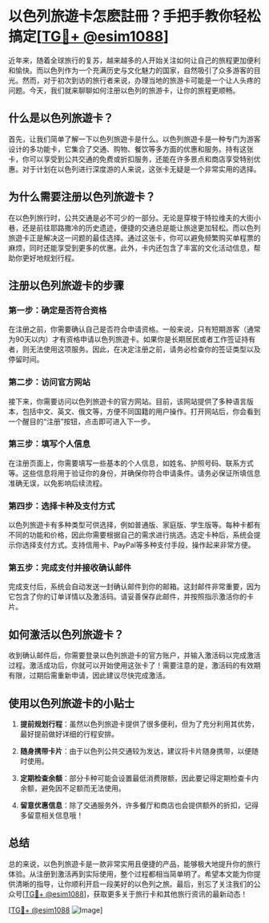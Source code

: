 # 以色列旅遊卡怎麽註冊？手把手教你轻松搞定[[TG💪+ @esim1088](https://t.me/s/esim1088)]

近年来，随着全球旅行的复苏，越来越多的人开始关注如何让自己的旅程更加便利和愉快。而以色列作为一个充满历史与文化魅力的国家，自然吸引了众多游客的目光。然而，对于初次到访的旅行者来说，办理当地的旅游卡可能是一个让人头疼的问题。今天，我们就来聊聊如何注册以色列的旅游卡，让你的旅程更顺畅。

## 什么是以色列旅遊卡？

首先，让我们简单了解一下以色列旅遊卡是什么。以色列旅遊卡是一种专门为游客设计的多功能卡，它集合了交通、购物、餐饮等多方面的优惠和服务。持有这张卡，你可以享受到公共交通的免费或折扣服务，还能在许多景点和商店享受特别优惠。对于计划在以色列进行深度游的人来说，这张卡无疑是一个非常实用的选择。

## 为什么需要注册以色列旅遊卡？

在以色列旅行时，公共交通是必不可少的一部分。无论是穿梭于特拉维夫的大街小巷，还是前往耶路撒冷的历史遗迹，便捷的交通总是能让旅途更加轻松。而以色列旅遊卡正是解决这一问题的最佳选择。通过这张卡，你可以避免频繁购买单程票的麻烦，同时还能享受到更多的优惠。此外，卡内还包含了丰富的文化活动信息，帮助你更好地规划行程。

## 注册以色列旅遊卡的步骤

### 第一步：确定是否符合资格

在注册之前，你需要确认自己是否符合申请资格。一般来说，只有短期游客（通常为90天以内）才有资格申请以色列旅遊卡。如果你是长期居民或者工作签证持有者，则无法使用这项服务。因此，在决定注册之前，请务必检查你的签证类型以及停留时间。

### 第二步：访问官方网站

接下来，你需要访问以色列旅遊卡的官方网站。目前，该网站提供了多种语言版本，包括中文、英文、俄文等，方便不同国籍的用户操作。打开网站后，你会看到一个醒目的“注册”按钮，点击即可进入下一步。

### 第三步：填写个人信息

在注册页面上，你需要填写一些基本的个人信息，如姓名、护照号码、联系方式等。这些信息将用于验证你的身份，并确保你符合申请条件。请务必保证所填信息准确无误，以免影响后续流程。

### 第四步：选择卡种及支付方式

以色列旅遊卡有多种类型可供选择，例如普通版、家庭版、学生版等。每种卡都有不同的功能和价格，因此你需要根据自己的需求进行挑选。选定卡种后，系统会提示你选择支付方式。支持信用卡、PayPal等多种支付手段，操作起来非常方便。

### 第五步：完成支付并接收确认邮件

完成支付后，系统会自动发送一封确认邮件到你的邮箱。这封邮件非常重要，因为它包含了你的订单详情以及激活码。请妥善保存此邮件，并按照指示激活你的卡片。

## 如何激活以色列旅遊卡？

收到确认邮件后，你需要登录以色列旅遊卡的官方账户，并输入激活码以完成激活过程。激活成功后，你就可以开始使用这张卡了！需要注意的是，激活码的有效期有限，过期后需重新申请，因此建议尽快完成激活。

## 使用以色列旅遊卡的小贴士

1. **提前规划行程**：虽然以色列旅遊卡提供了很多便利，但为了充分利用其优势，最好提前做好详细的行程安排。
   
2. **随身携带卡片**：由于以色列公共交通较为发达，建议将卡片随身携带，以便随时使用。

3. **定期检查余额**：部分卡种可能会设置最低消费限额，因此要记得定期检查卡内余额，避免因不足额而无法使用。

4. **留意优惠信息**：除了交通服务外，许多餐厅和商店也会提供额外的折扣，记得多留意相关信息哦！

## 总结

总的来说，以色列旅遊卡是一款非常实用且便捷的产品，能够极大地提升你的旅行体验。从注册到激活再到实际使用，整个过程都相当简单明了。希望本文能为你提供清晰的指导，让你顺利开启一段美好的以色列之旅。最后，别忘了关注我们的公众号[[TG💪+ @esim1088](https://t.me/s/esim1088)]，获取更多关于旅行卡和其他旅行资讯的最新动态！

[[TG💪+ @esim1088](https://t.me/s/esim1088) ![Image](https://i.postimg.cc/4NQfJmqS/Snipaste-2025-05-13-00-14-12.png)]